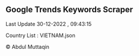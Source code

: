 

## Google Trends Keywords Scraper 
 
Last Update 30-12-2022 , 09:43:15

Country List :
VIETNAM.json



© Abdul Muttaqin 
